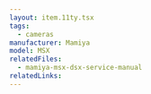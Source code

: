 ```yaml
---
layout: item.11ty.tsx
tags:
  - cameras
manufacturer: Mamiya
model: MSX
relatedFiles:
  - mamiya-msx-dsx-service-manual
relatedLinks:
---
```

